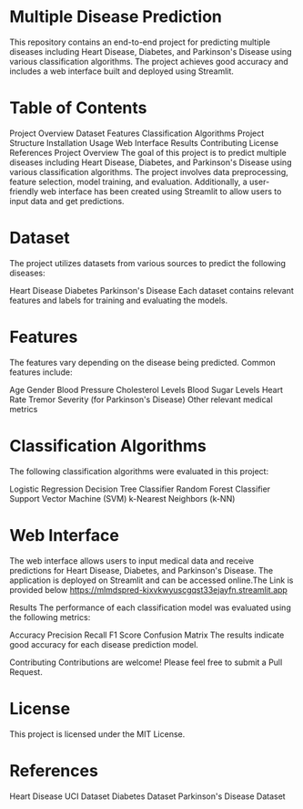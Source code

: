 # Multiple Disease Prediction
This repository contains an end-to-end project for predicting multiple diseases including Heart Disease, Diabetes, and Parkinson's Disease using various classification algorithms. The project achieves good accuracy and includes a web interface built and deployed using Streamlit.

# Table of Contents
Project Overview
Dataset
Features
Classification Algorithms
Project Structure
Installation
Usage
Web Interface
Results
Contributing
License
References
Project Overview
The goal of this project is to predict multiple diseases including Heart Disease, Diabetes, and Parkinson's Disease using various classification algorithms. The project involves data preprocessing, feature selection, model training, and evaluation. Additionally, a user-friendly web interface has been created using Streamlit to allow users to input data and get predictions.

# Dataset
The project utilizes datasets from various sources to predict the following diseases:

Heart Disease
Diabetes
Parkinson's Disease
Each dataset contains relevant features and labels for training and evaluating the models.

# Features
The features vary depending on the disease being predicted. Common features include:

Age
Gender
Blood Pressure
Cholesterol Levels
Blood Sugar Levels
Heart Rate
Tremor Severity (for Parkinson's Disease)
Other relevant medical metrics

# Classification Algorithms
The following classification algorithms were evaluated in this project:

Logistic Regression
Decision Tree Classifier
Random Forest Classifier
Support Vector Machine (SVM)
k-Nearest Neighbors (k-NN)

# Web Interface
The web interface allows users to input medical data and receive predictions for Heart Disease, Diabetes, and Parkinson's Disease. The application is deployed on Streamlit and can be accessed online.The Link is provided below
https://mlmdspred-kjxvkwyuscgqst33ejayfn.streamlit.app

Results
The performance of each classification model was evaluated using the following metrics:

Accuracy
Precision
Recall
F1 Score
Confusion Matrix
The results indicate good accuracy for each disease prediction model.

Contributing
Contributions are welcome! Please feel free to submit a Pull Request.

# License
This project is licensed under the MIT License.

# References
Heart Disease UCI Dataset
Diabetes Dataset
Parkinson's Disease Dataset
